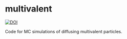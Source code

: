 # multivalent

[![DOI](https://zenodo.org/badge/596584087.svg)](https://zenodo.org/badge/latestdoi/596584087)

Code for MC simulations of diffusing multivalent particles.